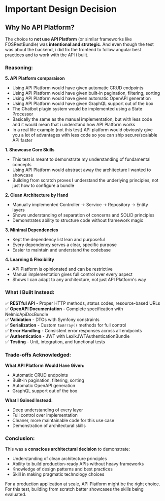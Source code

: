 # Important Design Decision

## Why No API Platform?

The choice to **not use API Platform** (or similar frameworks like FOSRestBundle) was **intentional and strategic**.
And even though the test was about the backend, i did fix the frontend to follow angular best practices and to work with the API i built.

### Reasoning:
**5. API Platform comparaison**
 - Using API Platform would have given automatic CRUD endpoints
 - Using API Platform would have given built-in pagination, filtering, sorting
 - Using API Platform would have given automatic OpenAPI generation
 - Using API Platform would have given GraphQL support out of the box
 - The Chatbot plugin system would be implemented using a State Processor
 - Basically the same as the manual implementation, but with less code and it would mean that i understand how API Platform works
 - In a real life example (not this test) API platform would obviously give you a lot of advantages with less code so you can ship secure/scalable API faster

**1. Showcase Core Skills**
- This test is meant to demonstrate my understanding of fundamental concepts
- Using API Platform would abstract away the architecture I wanted to showcase
- Building from scratch proves I understand the underlying principles, not just how to configure a bundle

**2. Clean Architecture by Hand**
- Manually implemented Controller → Service → Repository → Entity layers
- Shows understanding of separation of concerns and SOLID principles
- Demonstrates ability to structure code without framework magic

**3. Minimal Dependencies**
- Kept the dependency list lean and purposeful
- Every dependency serves a clear, specific purpose
- Easier to maintain and understand the codebase

**4. Learning & Flexibility**
- API Platform is opinionated and can be restrictive
- Manual implementation gives full control over every aspect
- Shows I can adapt to any architecture, not just API Platform's way

### What I Built Instead:

✅ **RESTful API** - Proper HTTP methods, status codes, resource-based URLs  
✅ **OpenAPI Documentation** - Complete specification with NelmioApiDocBundle  
✅ **Validation** - DTOs with Symfony constraints  
✅ **Serialization** - Custom `toArray()` methods for full control  
✅ **Error Handling** - Consistent error responses across all endpoints  
✅ **Authentication** - JWT with LexikJWTAuthenticationBundle  
✅ **Testing** - Unit, integration, and functional tests  

### Trade-offs Acknowledged:

**What API Platform Would Have Given:**
- Automatic CRUD endpoints
- Built-in pagination, filtering, sorting
- Automatic OpenAPI generation
- GraphQL support out of the box

**What I Gained Instead:**
- Deep understanding of every layer
- Full control over implementation
- Cleaner, more maintainable code for this use case
- Demonstration of architectural skills

### Conclusion:

This was a **conscious architectural decision** to demonstrate:
- Understanding of clean architecture principles
- Ability to build production-ready APIs without heavy frameworks
- Knowledge of design patterns and best practices
- Skill in making pragmatic technology choices

For a production application at scale, API Platform might be the right choice. For this test, building from scratch better showcases the skills being evaluated.
